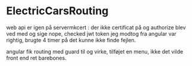 # ElectricCarsRouting

web api er igen på servermkcert : der ikke certificat på og authorize blev ved med og sige nope, checked jwt token jeg modtog fra angular var rightig, brugte 4 timer på det kunne ikke finde fejlen.

angular fik routing med guard til og virke, tilføjet en menu, ikke det vilde front end ret barebones.
